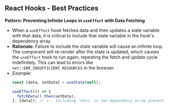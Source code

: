 ## React Hooks - Best Practices

**Pattern: Preventing Infinite Loops in `useEffect` with Data Fetching**
- When a `useEffect` hook fetches data and then updates a state variable with that data, it is critical to include that state variable in the hook's dependency array.
- **Rationale:** Failure to include the state variable will cause an infinite loop. The component will re-render after the state is updated, which causes the `useEffect` hook to run again, repeating the fetch and update cycle indefinitely. This can lead to errors like `net::ERR_INSUFFICIENT_RESOURCES` in the browser.
- *Example:*
    ```javascript
    const [data, setData] = useState(null);

    useEffect(() => {
      fetchData().then(setData);
    }, [data]); // <-- Including 'data' in the dependency array prevents the loop.
